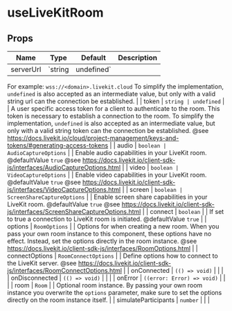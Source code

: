 <!--
!!!! Autogenerated File !!!!
This file was created by @livekit/components-docs-gen and should not be changed manually.
The contents of this file can be replaced at any time which would lead to the loss of all manual changes.
-->

# useLiveKitRoom


## Props

| Name | Type | Default | Description |
| --- | --- | --- | --- |
| serverUrl | `string | undefined` |  | URL to the LiveKit server.
For example: `wss://<domain>.livekit.cloud`
To simplify the implementation, `undefined` is also accepted as an intermediate value, but only with a valid string url can the connection be established. |
| token | `string | undefined` |  | A user specific access token for a client to authenticate to the room.
This token is necessary to establish a connection to the room.
To simplify the implementation, `undefined` is also accepted as an intermediate value, but only with a valid string token can the connection be established.
@see https://docs.livekit.io/cloud/project-management/keys-and-tokens/#generating-access-tokens |
| audio | `boolean | AudioCaptureOptions` |  | Enable audio capabilities in your LiveKit room.
@defaultValue `true`
@see https://docs.livekit.io/client-sdk-js/interfaces/AudioCaptureOptions.html |
| video | `boolean | VideoCaptureOptions` |  | Enable video capabilities in your LiveKit room.
@defaultValue `true`
@see https://docs.livekit.io/client-sdk-js/interfaces/VideoCaptureOptions.html |
| screen | `boolean | ScreenShareCaptureOptions` |  | Enable screen share capabilities in your LiveKit room.
@defaultValue `true`
@see https://docs.livekit.io/client-sdk-js/interfaces/ScreenShareCaptureOptions.html |
| connect | `boolean` |  | If set to true a connection to LiveKit room is initiated.
@defaultValue `true` |
| options | `RoomOptions` |  | Options for when creating a new room.
When you pass your own room instance to this component, these options have no effect.
Instead, set the options directly in the room instance.
@see https://docs.livekit.io/client-sdk-js/interfaces/RoomOptions.html |
| connectOptions | `RoomConnectOptions` |  | Define options how to connect to the LiveKit server.
@see https://docs.livekit.io/client-sdk-js/interfaces/RoomConnectOptions.html |
| onConnected | `(() => void)` |  |  |
| onDisconnected | `(() => void)` |  |  |
| onError | `((error: Error) => void)` |  |  |
| room | `Room` |  | Optional room instance.
By passing your own room instance you overwrite the `options` parameter,
make sure to set the options directly on the room instance itself. |
| simulateParticipants | `number` |  |  |


